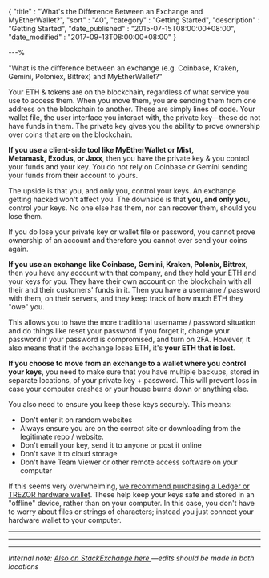 {
"title"       : "What's the Difference Between an Exchange and MyEtherWallet?",
"sort"        : "40",
"category"    : "Getting Started",
"description" : "Getting Started",
"date_published" : "2015-07-15T08:00:00+08:00",
"date_modified"  : "2017-09-13T08:00:00+08:00"
}

---%

<p id="wtdbaeam_p1">
  "What is the difference between an exchange (e.g. Coinbase, Kraken, Gemini, Poloniex, Bittrex) and MyEtherWallet?"
</p>

<p id="wtdbaeam_p2">
  Your ETH & tokens are on the blockchain, regardless of what service you use to access them. When you move them, you are sending them from one address on the blockchain to another. These are simply lines of code. Your wallet file, the user interface you interact with, the private key—these do not have funds in them. The private key gives you the ability to prove ownership over coins that are on the blockchain.
</p>

<p id="wtdbaeam_p3">
  <b>If you use a client-side tool like MyEtherWallet or Mist, Metamask, Exodus, or Jaxx</b>, then you have the private key & you control your funds and your key. You do not rely on Coinbase or Gemini sending your funds from their account to yours.
</p>

<p id="wtdbaeam_p4">
  The upside is that you, and only you, control your keys. An exchange getting hacked won't affect you. The downside is that <b>you, and only you</b>, control your keys. No one else has them, nor can recover them, should you lose them.
</p>

<p id="wtdbaeam_p5">
  If you do lose your private key or wallet file or password, you cannot prove ownership of an account and therefore you cannot ever send your coins again.
</p>

<p id="wtdbaeam_p6">
  <b>If you use an exchange like Coinbase, Gemini, Kraken, Polonix, Bittrex</b>, then you have any account with that company, and they hold your ETH and your keys for you. They have their own account on the blockchain with all their and their customers' funds in it. Then you have a username / password with them, on their servers, and they keep track of how much ETH they "owe" you.
</p>

<p id="wtdbaeam_p7">
  This allows you to have the more traditional username / password situation and do things like reset your password if you forget it, change your password if your password is compromised, and turn on 2FA. However, it also means that if the exchange loses ETH, it's <b>your ETH that is lost</b>.
</p>

<p id="wtdbaeam_p8">
  <b>If you choose to move from an exchange to a wallet where you control your keys</b>, you need to make sure that you have multiple backups, stored in separate locations, of your private key + password. This will prevent loss in case your computer crashes or your house burns down or anything else.
</p>

<p id="wtdbaeam_p9">
  You also need to ensure you keep these keys securely. This means:
</p>
<ul>
  <li id="wtdbaeam_l1">
    Don't enter it on random websites
  </li>
  <li id="wtdbaeam_l2">
    Always ensure you are on the correct site or downloading from the legitimate repo / website.
  </li>
  <li id="wtdbaeam_l3">
    Don't email your key,  send it to anyone or post it online
  </li>
  <li id="wtdbaeam_l4">
    Don't save it to cloud storage
  </li>
  <li id="wtdbaeam_l5">
    Don't have Team Viewer or other remote access software on your computer
  </li>
</ul>

<p id="wtdbaeam_p10">
  If this seems very overwhelming, <a href="https://myetherwallet.github.io/knowledge-base/hardware-wallets/hardware-wallet-recommendations.html" target="_blank">we recommend purchasing a Ledger or TREZOR hardware wallet</a>. These help keep your keys safe and stored in an "offline" device, rather than on your computer. In this case, you don't have to worry about files or strings of characters; instead you just connect your hardware wallet to your computer.
</p>

---

---

---
<p id="wtdbaeam_internal">
  <em> Internal note: <a href='https://ethereum.stackexchange.com/questions/23714/what-is-the-difference-between-an-exchange-like-coinbase-and-a-wallet-like-jaxx/23715#23715' target='_blank'>Also on StackExchange here </a> —edits should be made in both locations</em>
</p>
